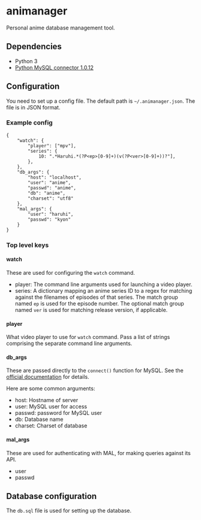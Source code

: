 # animanager

Personal anime database management tool.

## Dependencies

* Python 3
* [Python MySQL connector 1.0.12][2]

[2]: https://dev.mysql.com/downloads/connector/python/

## Configuration

You need to set up a config file.  The default path is `~/.animanager.json`.  The file
is in JSON format.

### Example config

    {
        "watch": {
            "player": ["mpv"],
            "series": {
                10: ".*Haruhi.*(?P<ep>[0-9]+)(v(?P<ver>[0-9]+))?"],
            },
        },
        "db_args": {
            "host": "localhost",
            "user": "anime",
            "passwd": "anime",
            "db": "anime",
            "charset": "utf8"
        },
        "mal_args": {
            "user": "haruhi",
            "passwd": "kyon"
        }
    }

### Top level keys

#### watch

These are used for configuring the `watch` command.

- player: The command line arguments used for launching a video player.
- series: A dictionary mapping an anime series ID to a regex for matching
  against the filenames of episodes of that series.  The match group named `ep`
  is used for the episode number.  The optional match group named `ver` is used
  for matching release version, if applicable.

#### player

What video player to use for `watch` command.  Pass a list of strings comprising
the separate command line arguments.

#### db_args

These are passed directly to the `connect()` function for MySQL.  See the
[official documentation][1] for details.

[1]: https://dev.mysql.com/doc/connector-python/en/connector-python-api-mysql-connector-connect.html

Here are some common arguments:

- host: Hostname of server
- user: MySQL user for access
- passwd: password for MySQL user
- db: Database name
- charset: Charset of database

#### mal_args

These are used for authenticating with MAL, for making queries against its API.

- user
- passwd

## Database configuration

The `db.sql` file is used for setting up the database.
